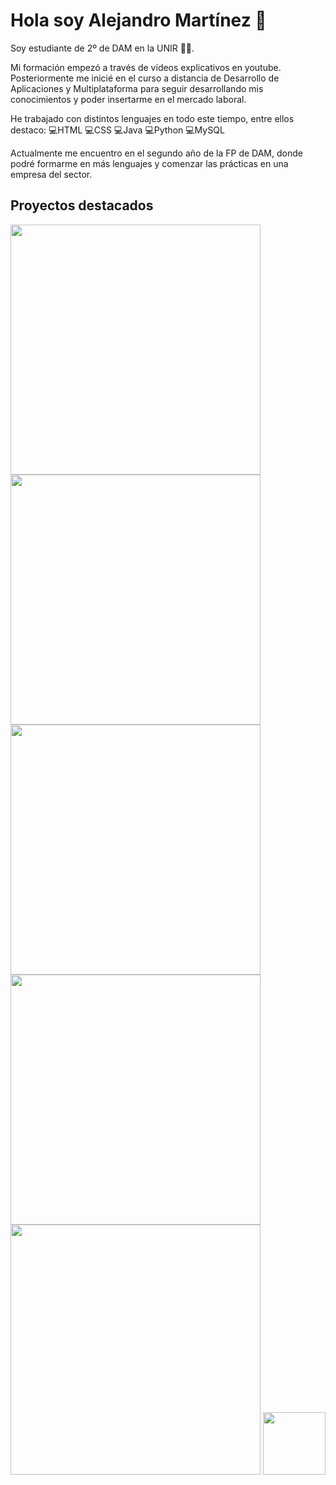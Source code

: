 # Hola soy Alejandro Martínez 👋

Soy estudiante de 2º de DAM en la UNIR 🧑‍💻.

Mi formación empezó a través de vídeos explicativos en youtube. Posteriormente me inicié en el curso a distancia de Desarrollo de Aplicaciones y Multiplataforma para seguir desarrollando mis conocimientos y poder insertarme en el mercado laboral.

He trabajado con distintos lenguajes en todo este tiempo, entre ellos destaco:
💻HTML
💻CSS
💻Java
💻Python
💻MySQL

Actualmente me encuentro en el segundo año de la FP de DAM, donde podré formarme en más lenguajes y comenzar las prácticas en una empresa del sector.


## **Proyectos destacados**


<a href="https://alexmj004.github.io/BLIZZARD/" target="_blank"><img src="https://i.imgur.com/0hb6oCD.png" width="400"></img></a>
<a href="https://alexmj004.github.io/JUEGO-DE-ARKANOID/" target="_blank"><img src="https://i.imgur.com/HEU46sI.png" width="400"></img></a>
<a href="https://alexmj004.github.io/JUEGO-DE-SCRABBLE/" target="_blank"><img src="https://i.imgur.com/Cw23smm.png" width="400"></img></a>
<a href="https://alexmj004.github.io/BREAKING-BAD/" target="_blank"><img src="https://i.imgur.com/tXmgwWH.png" width="400"></img></a>
<a href="https://alexmj004.github.io/PAGINA-DE-INSTITUTO/" target="_blank"><img src="https://i.imgur.com/37pHPca.png" width="400"></img></a>
<a href="https://github.com/alexmj004/Atalanta_sub23_24_25" target="_blank"><img src="https://imgur.com/a/D6CPBD7" width="100"></img></a>


